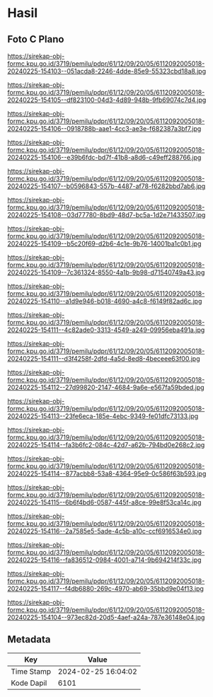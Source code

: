 # Hasil

## Foto C Plano

https://sirekap-obj-formc.kpu.go.id/3719/pemilu/pdpr/61/12/09/20/05/6112092005018-20240225-154103--051acda8-2246-4dde-85e9-55323cbd18a8.jpg

https://sirekap-obj-formc.kpu.go.id/3719/pemilu/pdpr/61/12/09/20/05/6112092005018-20240225-154105--df823100-04d3-4d89-948b-9fb69074c7d4.jpg

https://sirekap-obj-formc.kpu.go.id/3719/pemilu/pdpr/61/12/09/20/05/6112092005018-20240225-154106--0918788b-aae1-4cc3-ae3e-f682387a3bf7.jpg

https://sirekap-obj-formc.kpu.go.id/3719/pemilu/pdpr/61/12/09/20/05/6112092005018-20240225-154106--e39b6fdc-bd7f-41b8-a8d6-c49eff288766.jpg

https://sirekap-obj-formc.kpu.go.id/3719/pemilu/pdpr/61/12/09/20/05/6112092005018-20240225-154107--b0596843-557b-4487-af78-f6282bbd7ab6.jpg

https://sirekap-obj-formc.kpu.go.id/3719/pemilu/pdpr/61/12/09/20/05/6112092005018-20240225-154108--03d77780-8bd9-48d7-bc5a-1d2e71433507.jpg

https://sirekap-obj-formc.kpu.go.id/3719/pemilu/pdpr/61/12/09/20/05/6112092005018-20240225-154109--b5c20f69-d2b6-4c1e-9b76-14001ba1c0b1.jpg

https://sirekap-obj-formc.kpu.go.id/3719/pemilu/pdpr/61/12/09/20/05/6112092005018-20240225-154109--7c361324-8550-4a1b-9b98-d71540749a43.jpg

https://sirekap-obj-formc.kpu.go.id/3719/pemilu/pdpr/61/12/09/20/05/6112092005018-20240225-154110--a1d9e946-b018-4690-a4c8-f6149f82ad6c.jpg

https://sirekap-obj-formc.kpu.go.id/3719/pemilu/pdpr/61/12/09/20/05/6112092005018-20240225-154111--4c82ade0-3313-4549-a249-09956eba491a.jpg

https://sirekap-obj-formc.kpu.go.id/3719/pemilu/pdpr/61/12/09/20/05/6112092005018-20240225-154111--d3f4258f-2dfd-4a5d-8ed8-4beceee63f00.jpg

https://sirekap-obj-formc.kpu.go.id/3719/pemilu/pdpr/61/12/09/20/05/6112092005018-20240225-154112--27d99820-2147-4684-9a6e-e567fa59bded.jpg

https://sirekap-obj-formc.kpu.go.id/3719/pemilu/pdpr/61/12/09/20/05/6112092005018-20240225-154113--23fe6eca-185e-4ebc-9349-fe01dfc73133.jpg

https://sirekap-obj-formc.kpu.go.id/3719/pemilu/pdpr/61/12/09/20/05/6112092005018-20240225-154114--fa3b6fc2-084c-42d7-a62b-794bd0e268c2.jpg

https://sirekap-obj-formc.kpu.go.id/3719/pemilu/pdpr/61/12/09/20/05/6112092005018-20240225-154114--877acbb8-53a8-4364-95e9-0c586f63b593.jpg

https://sirekap-obj-formc.kpu.go.id/3719/pemilu/pdpr/61/12/09/20/05/6112092005018-20240225-154115--6b6f4bd6-0587-445f-a8ce-99e8f53ca14c.jpg

https://sirekap-obj-formc.kpu.go.id/3719/pemilu/pdpr/61/12/09/20/05/6112092005018-20240225-154116--2a7585e5-5ade-4c5b-a10c-ccf6916534e0.jpg

https://sirekap-obj-formc.kpu.go.id/3719/pemilu/pdpr/61/12/09/20/05/6112092005018-20240225-154116--fa836512-0984-4001-a714-9b694214f33c.jpg

https://sirekap-obj-formc.kpu.go.id/3719/pemilu/pdpr/61/12/09/20/05/6112092005018-20240225-154117--f4db6880-269c-4970-ab69-35bbd9e04f13.jpg

https://sirekap-obj-formc.kpu.go.id/3719/pemilu/pdpr/61/12/09/20/05/6112092005018-20240225-154104--973ec82d-20d5-4aef-a24a-787e36148e04.jpg


## Metadata

| Key        | Value               |
| ---------- | ------------------- |
| Time Stamp | 2024-02-25 16:04:02 |
| Kode Dapil | 6101                |



